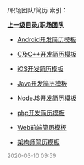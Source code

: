 /职场团队/简历 索引：


**[上一级目录/职场团队](/职场团队/index.md)**

- [Android开发简历模板](/职场团队/简历/Android开发简历模板.md)

- [C及C++开发简历模板](/职场团队/简历/C及C++开发简历模板.md)

- [iOS开发简历模板](/职场团队/简历/iOS开发简历模板.md)

- [Java开发简历模板](/职场团队/简历/Java开发简历模板.md)

- [NodeJS开发简历模板](/职场团队/简历/NodeJS开发简历模板.md)

- [php开发简历模板](/职场团队/简历/php开发简历模板.md)

- [Web前端简历模板](/职场团队/简历/Web前端简历模板.md)

- [架构师简历模板](/职场团队/简历/架构师简历模板.md)


<font size=2 color='grey'> 2020-03-10 09:59 </font>